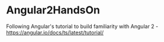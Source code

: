 # Angular2HandsOn
Following Angular's tutorial to build familiarity with Angular 2 - https://angular.io/docs/ts/latest/tutorial/

